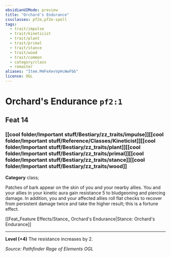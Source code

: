 ```yaml
---
obsidianUIMode: preview
title: "Orchard's Endurance"
cssclasses: pf2e,pf2e-spell
tags:
  - trait/impulse
  - trait/kineticist
  - trait/plant
  - trait/primal
  - trait/stance
  - trait/wood
  - trait/common
  - category/class
  - remaster
aliases: "Item.M4FeXevVpHcWwFbb"
license: OGL
---
```

# Orchard's Endurance `pf2:1`
## Feat 14
### [[cool folder/Important stuff/Bestiary/zz_traits/impulse]][[cool folder/Important stuff/Reference/Classes/Kineticist]][[cool folder/Important stuff/Bestiary/zz_traits/plant]][[cool folder/Important stuff/Bestiary/zz_traits/primal]][[cool folder/Important stuff/Bestiary/zz_traits/stance]][[cool folder/Important stuff/Bestiary/zz_traits/wood]]

**Category** class; 




Patches of bark appear on the skin of you and your nearby allies. You and your allies in your kinetic aura gain resistance 5 to bludgeoning and piercing damage. In addition, you and your affected allies roll flat checks to recover from persistent damage twice and take the higher result; this is a fortune effect.

[[Feat_Feature Effects/Stance_ Orchard's Endurance|Stance: Orchard's Endurance]]

* * *

**Level (+4)** The resistance increases by 2.

*Source: Pathfinder Rage of Elements*
*OGL*